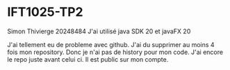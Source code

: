 # IFT1025-TP2
Simon Thivierge 20248484
J'ai utilisé java SDK 20 et javaFX 20


J'ai tellement eu de probleme avec github. J'ai du supprimer au moins 4 fois 
mon repository. Donc je n'ai pas de history pour mon code. J'ai encore le repo
juste avant celui ci. Il est public sur mon compte.
